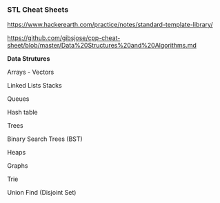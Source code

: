 ### STL Cheat Sheets

https://www.hackerearth.com/practice/notes/standard-template-library/

https://github.com/gibsjose/cpp-cheat-sheet/blob/master/Data%20Structures%20and%20Algorithms.md


**Data Strutures** 

Arrays - Vectors

Linked Lists  Stacks

Queues

Hash table

Trees

Binary Search Trees (BST)

Heaps

Graphs

Trie

Union Find (Disjoint Set)
